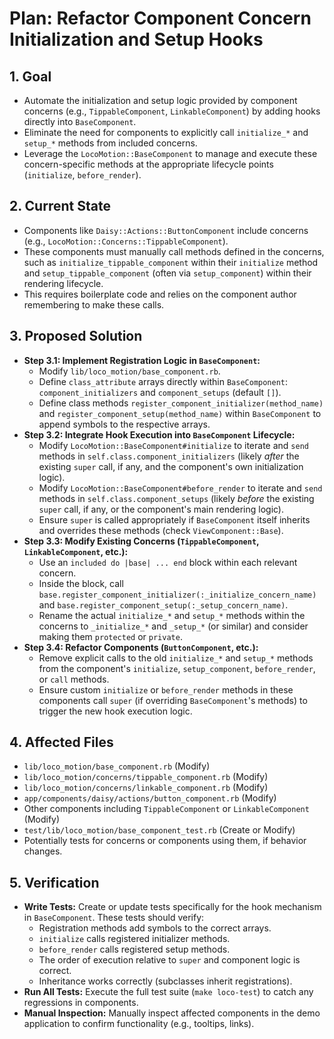 # Plan: Refactor Component Concern Initialization and Setup Hooks

## 1. Goal

*   Automate the initialization and setup logic provided by component concerns
    (e.g., `TippableComponent`, `LinkableComponent`) by adding hooks directly
    into `BaseComponent`.
*   Eliminate the need for components to explicitly call `initialize_*` and
    `setup_*` methods from included concerns.
*   Leverage the `LocoMotion::BaseComponent` to manage and execute these
    concern-specific methods at the appropriate lifecycle points (`initialize`,
    `before_render`).

## 2. Current State

*   Components like `Daisy::Actions::ButtonComponent` include concerns (e.g.,
    `LocoMotion::Concerns::TippableComponent`).
*   These components must manually call methods defined in the concerns, such as
    `initialize_tippable_component` within their `initialize` method and
    `setup_tippable_component` (often via `setup_component`) within their
    rendering lifecycle.
*   This requires boilerplate code and relies on the component author
    remembering to make these calls.

## 3. Proposed Solution

*   **Step 3.1: Implement Registration Logic in `BaseComponent`:**
    *   Modify `lib/loco_motion/base_component.rb`.
    *   Define `class_attribute` arrays directly within `BaseComponent`:
        `component_initializers` and `component_setups` (default `[]`).
    *   Define class methods `register_component_initializer(method_name)` and
        `register_component_setup(method_name)` within `BaseComponent` to append
        symbols to the respective arrays.
*   **Step 3.2: Integrate Hook Execution into `BaseComponent` Lifecycle:**
    *   Modify `LocoMotion::BaseComponent#initialize` to iterate and `send` methods
        in `self.class.component_initializers` (likely *after* the existing `super`
        call, if any, and the component's own initialization logic).
    *   Modify `LocoMotion::BaseComponent#before_render` to iterate and `send`
        methods in `self.class.component_setups` (likely *before* the existing
        `super` call, if any, or the component's main rendering logic).
    *   Ensure `super` is called appropriately if `BaseComponent` itself inherits
        and overrides these methods (check `ViewComponent::Base`).
*   **Step 3.3: Modify Existing Concerns (`TippableComponent`, `LinkableComponent`, etc.):**
    *   Use an `included do |base| ... end` block within each relevant concern.
    *   Inside the block, call `base.register_component_initializer(:_initialize_concern_name)`
        and `base.register_component_setup(:_setup_concern_name)`.
    *   Rename the actual `initialize_*` and `setup_*` methods within the concerns
        to `_initialize_*` and `_setup_*` (or similar) and consider making them
        `protected` or `private`.
*   **Step 3.4: Refactor Components (`ButtonComponent`, etc.):**
    *   Remove explicit calls to the old `initialize_*` and `setup_*` methods
        from the component's `initialize`, `setup_component`, `before_render`,
        or `call` methods.
    *   Ensure custom `initialize` or `before_render` methods in these
        components call `super` (if overriding `BaseComponent`'s methods) to
        trigger the new hook execution logic.

## 4. Affected Files

*   `lib/loco_motion/base_component.rb` (Modify)
*   `lib/loco_motion/concerns/tippable_component.rb` (Modify)
*   `lib/loco_motion/concerns/linkable_component.rb` (Modify)
*   `app/components/daisy/actions/button_component.rb` (Modify)
*   Other components including `TippableComponent` or `LinkableComponent` (Modify)
*   `test/lib/loco_motion/base_component_test.rb` (Create or Modify)
*   Potentially tests for concerns or components using them, if behavior changes.

## 5. Verification

*   **Write Tests:** Create or update tests specifically for the hook mechanism
    in `BaseComponent`. These tests should verify:
    *   Registration methods add symbols to the correct arrays.
    *   `initialize` calls registered initializer methods.
    *   `before_render` calls registered setup methods.
    *   The order of execution relative to `super` and component logic is correct.
    *   Inheritance works correctly (subclasses inherit registrations).
*   **Run All Tests:** Execute the full test suite (`make loco-test`) to catch
    any regressions in components.
*   **Manual Inspection:** Manually inspect affected components in the demo
    application to confirm functionality (e.g., tooltips, links).
